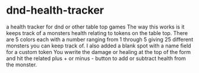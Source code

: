 # dnd-health-tracker
a health tracker for dnd or other table top games
The way this works is it keeps track of a monsters health relating to tokens on the table top.
There are 5 colors each with a number ranging from 1 through 5 giving 25 different monsters you can keep track of. 
I also added a blank spot with a name field for a custom token
You wwrite the damage or healing at the top of the form and hit the related plus + or minus - button to add or subtract health from the monster.
